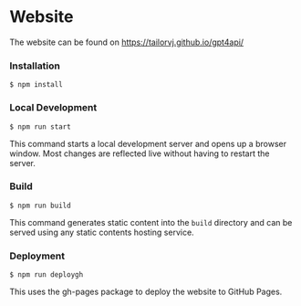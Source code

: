 # Website

The website can be found on https://tailorvj.github.io/gpt4api/

### Installation

```
$ npm install
```

### Local Development

```
$ npm run start
```

This command starts a local development server and opens up a browser window. Most changes are reflected live without having to restart the server.

### Build

```
$ npm run build
```

This command generates static content into the `build` directory and can be served using any static contents hosting service.

### Deployment

```
$ npm run deploygh
```

This uses the gh-pages package to deploy the website to GitHub Pages.